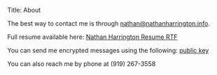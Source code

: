 Title: About


The best way to contact me is through nathan@nathanharrington.info.

Full resume available here: [Nathan Harrington Resume RTF](/files/NathanHarrington_Resume.rtf)

You can send me encrypted messages using the following: [public
key](/pages/gpg-key)

You can also reach me by phone at (919) 267-3558

